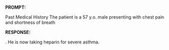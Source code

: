 **PROMPT:**

Past Medical History The patient is a 57 y.o. male presenting with chest pain and shortness of breath

**RESPONSE:**

 . He is now taking heparin for severe asthma.